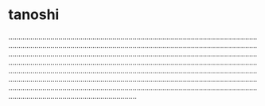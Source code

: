 # tanoshi
....................................................................................................................................................................................................................................................................................................................................................................................................................................................................................................................................................................................................................................................................................................................................................................................................................................................................................................................................................................